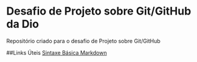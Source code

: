 # Desafio de Projeto sobre Git/GitHub da Dio
Repositório criado para o desafio de Projeto sobre Git/GitHub

##Links Úteis
[Sintaxe Básica Markdown](https://www.markdownguide.org/basic-syntax/)
